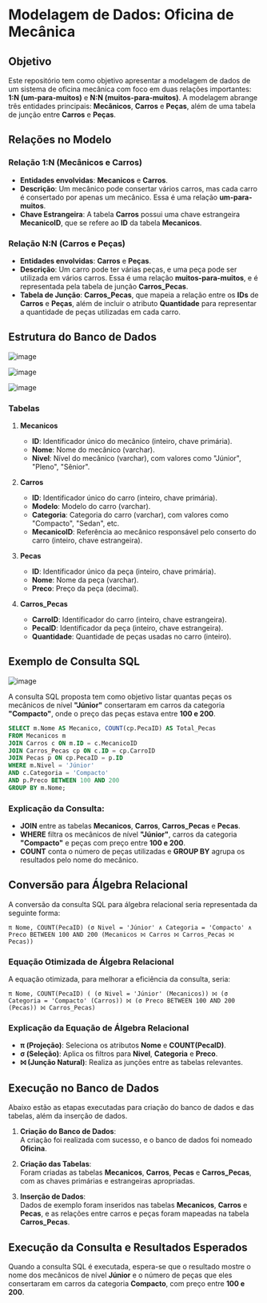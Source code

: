 # **Modelagem de Dados: Oficina de Mecânica**

## **Objetivo**

Este repositório tem como objetivo apresentar a modelagem de dados de um sistema de oficina mecânica com foco em duas relações importantes: **1:N (um-para-muitos)** e **N:N (muitos-para-muitos)**. A modelagem abrange três entidades principais: **Mecânicos**, **Carros** e **Peças**, além de uma tabela de junção entre **Carros** e **Peças**.

## **Relações no Modelo**

### **Relação 1:N (Mecânicos e Carros)**

- **Entidades envolvidas**: **Mecanicos** e **Carros**.
- **Descrição**: Um mecânico pode consertar vários carros, mas cada carro é consertado por apenas um mecânico. Essa é uma relação **um-para-muitos**.
- **Chave Estrangeira**: A tabela **Carros** possui uma chave estrangeira **MecanicoID**, que se refere ao **ID** da tabela **Mecanicos**.

### **Relação N:N (Carros e Peças)**

- **Entidades envolvidas**: **Carros** e **Peças**.
- **Descrição**: Um carro pode ter várias peças, e uma peça pode ser utilizada em vários carros. Essa é uma relação **muitos-para-muitos**, e é representada pela tabela de junção **Carros_Pecas**.
- **Tabela de Junção**: **Carros_Pecas**, que mapeia a relação entre os **IDs** de **Carros** e **Peças**, além de incluir o atributo **Quantidade** para representar a quantidade de peças utilizadas em cada carro.

## **Estrutura do Banco de Dados**

![image](https://github.com/user-attachments/assets/0bc2ab34-de0e-4e3c-a546-3ff85354c04b)

![image](https://github.com/user-attachments/assets/6cf7f7cd-8002-4b80-a25a-6a9b46d6e86f)

![image](https://github.com/user-attachments/assets/7110497f-1ad0-4e92-a07d-440f40de25d7)

### **Tabelas**

1. **Mecanicos**
   - **ID**: Identificador único do mecânico (inteiro, chave primária).
   - **Nome**: Nome do mecânico (varchar).
   - **Nivel**: Nível do mecânico (varchar), com valores como "Júnior", "Pleno", "Sênior".

2. **Carros**
   - **ID**: Identificador único do carro (inteiro, chave primária).
   - **Modelo**: Modelo do carro (varchar).
   - **Categoria**: Categoria do carro (varchar), com valores como "Compacto", "Sedan", etc.
   - **MecanicoID**: Referência ao mecânico responsável pelo conserto do carro (inteiro, chave estrangeira).

3. **Pecas**
   - **ID**: Identificador único da peça (inteiro, chave primária).
   - **Nome**: Nome da peça (varchar).
   - **Preco**: Preço da peça (decimal).

4. **Carros_Pecas**
   - **CarroID**: Identificador do carro (inteiro, chave estrangeira).
   - **PecaID**: Identificador da peça (inteiro, chave estrangeira).
   - **Quantidade**: Quantidade de peças usadas no carro (inteiro).

## **Exemplo de Consulta SQL**

![image](https://github.com/user-attachments/assets/45aa2fd2-0a74-4ff3-93b3-f71677728419)

A consulta SQL proposta tem como objetivo listar quantas peças os mecânicos de nível **"Júnior"** consertaram em carros da categoria **"Compacto"**, onde o preço das peças estava entre **100 e 200**.

```sql
SELECT m.Nome AS Mecanico, COUNT(cp.PecaID) AS Total_Pecas
FROM Mecanicos m
JOIN Carros c ON m.ID = c.MecanicoID
JOIN Carros_Pecas cp ON c.ID = cp.CarroID
JOIN Pecas p ON cp.PecaID = p.ID
WHERE m.Nivel = 'Júnior'
AND c.Categoria = 'Compacto'
AND p.Preco BETWEEN 100 AND 200
GROUP BY m.Nome;
```

### **Explicação da Consulta:**
- **JOIN** entre as tabelas **Mecanicos**, **Carros**, **Carros_Pecas** e **Pecas**.
- **WHERE** filtra os mecânicos de nível **"Júnior"**, carros da categoria **"Compacto"** e peças com preço entre **100 e 200**.
- **COUNT** conta o número de peças utilizadas e **GROUP BY** agrupa os resultados pelo nome do mecânico.

## **Conversão para Álgebra Relacional**

A conversão da consulta SQL para álgebra relacional seria representada da seguinte forma:

```
π Nome, COUNT(PecaID) (σ Nivel = 'Júnior' ∧ Categoria = 'Compacto' ∧ Preco BETWEEN 100 AND 200 (Mecanicos ⨝ Carros ⨝ Carros_Pecas ⨝ Pecas))
```

### **Equação Otimizada de Álgebra Relacional**

A equação otimizada, para melhorar a eficiência da consulta, seria:

```
π Nome, COUNT(PecaID) ( (σ Nivel = 'Júnior' (Mecanicos)) ⨝ (σ Categoria = 'Compacto' (Carros)) ⨝ (σ Preco BETWEEN 100 AND 200 (Pecas)) ⨝ Carros_Pecas)
```

### **Explicação da Equação de Álgebra Relacional**
- **π (Projeção)**: Seleciona os atributos **Nome** e **COUNT(PecaID)**.
- **σ (Seleção)**: Aplica os filtros para **Nivel**, **Categoria** e **Preco**.
- **⨝ (Junção Natural)**: Realiza as junções entre as tabelas relevantes.

## **Execução no Banco de Dados**

Abaixo estão as etapas executadas para criação do banco de dados e das tabelas, além da inserção de dados.

1. **Criação do Banco de Dados**:  
   A criação foi realizada com sucesso, e o banco de dados foi nomeado **Oficina**.

2. **Criação das Tabelas**:  
   Foram criadas as tabelas **Mecanicos**, **Carros**, **Pecas** e **Carros_Pecas**, com as chaves primárias e estrangeiras apropriadas.

3. **Inserção de Dados**:  
   Dados de exemplo foram inseridos nas tabelas **Mecanicos**, **Carros** e **Pecas**, e as relações entre carros e peças foram mapeadas na tabela **Carros_Pecas**.

## **Execução da Consulta e Resultados Esperados**

Quando a consulta SQL é executada, espera-se que o resultado mostre o nome dos mecânicos de nível **Júnior** e o número de peças que eles consertaram em carros da categoria **Compacto**, com preço entre **100 e 200**.

